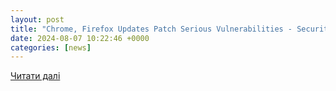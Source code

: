 ```yaml
---
layout: post
title: "Chrome, Firefox Updates Patch Serious Vulnerabilities - SecurityWeek"
date: 2024-08-07 10:22:46 +0000
categories: [news]
---
```


[Читати далі](https://www.securityweek.com/chrome-firefox-updates-patch-serious-vulnerabilities/)
